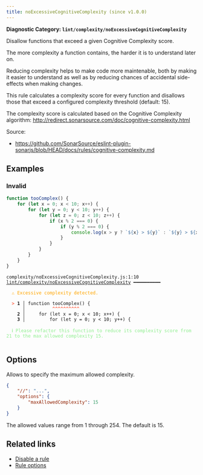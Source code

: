 ```yaml
---
title: noExcessiveCognitiveComplexity (since v1.0.0)
---
```


**Diagnostic Category: `lint/complexity/noExcessiveCognitiveComplexity`**

Disallow functions that exceed a given Cognitive Complexity score.

The more complexity a function contains, the harder it is to understand
later on.

Reducing complexity helps to make code more maintenable, both by making
it easier to understand as well as by reducing chances of accidental
side-effects when making changes.

This rule calculates a complexity score for every function and disallows
those that exceed a configured complexity threshold (default: 15).

The complexity score is calculated based on the Cognitive Complexity
algorithm: http://redirect.sonarsource.com/doc/cognitive-complexity.html

Source:

- https://github.com/SonarSource/eslint-plugin-sonarjs/blob/HEAD/docs/rules/cognitive-complexity.md

## Examples

### Invalid

```jsx
function tooComplex() {
    for (let x = 0; x < 10; x++) {
        for (let y = 0; y < 10; y++) {
            for (let z = 0; z < 10; z++) {
                if (x % 2 === 0) {
                    if (y % 2 === 0) {
                        console.log(x > y ? `${x} > ${y}` : `${y} > ${x}`);
                    }
                }
            }
        }
    }
}
```

<pre class="language-text"><code class="language-text">complexity/noExcessiveCognitiveComplexity.js:1:10 <a href="https://biomejs.dev/linter/rules/no-excessive-cognitive-complexity">lint/complexity/noExcessiveCognitiveComplexity</a> ━━━━━━━━━━

<strong><span style="color: Orange;">  </span></strong><strong><span style="color: Orange;">⚠</span></strong> <span style="color: Orange;">Excessive complexity detected.</span>
  
<strong><span style="color: Tomato;">  </span></strong><strong><span style="color: Tomato;">&gt;</span></strong> <strong>1 │ </strong>function tooComplex() {
   <strong>   │ </strong>         <strong><span style="color: Tomato;">^</span></strong><strong><span style="color: Tomato;">^</span></strong><strong><span style="color: Tomato;">^</span></strong><strong><span style="color: Tomato;">^</span></strong><strong><span style="color: Tomato;">^</span></strong><strong><span style="color: Tomato;">^</span></strong><strong><span style="color: Tomato;">^</span></strong><strong><span style="color: Tomato;">^</span></strong><strong><span style="color: Tomato;">^</span></strong><strong><span style="color: Tomato;">^</span></strong>
    <strong>2 │ </strong>    for (let x = 0; x &lt; 10; x++) {
    <strong>3 │ </strong>        for (let y = 0; y &lt; 10; y++) {
  
<strong><span style="color: lightgreen;">  </span></strong><strong><span style="color: lightgreen;">ℹ</span></strong> <span style="color: lightgreen;">Please refactor this function to reduce its complexity score from 21 to the max allowed complexity 15.</span>
  
</code></pre>

## Options

Allows to specify the maximum allowed complexity.

```json
{
    "//": "...",
    "options": {
        "maxAllowedComplexity": 15
    }
}
```

The allowed values range from 1 through 254. The default is 15.

## Related links

- [Disable a rule](/linter/#disable-a-lint-rule)
- [Rule options](/linter/#rule-options)
